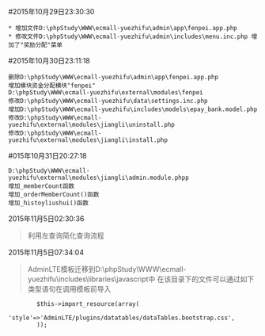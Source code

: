 #2015年10月29日23:30:30
```
* 增加文件D:\phpStudy\WWW\ecmall-yuezhifu\admin\app\fenpei.app.php
* 修改文件D:\phpStudy\WWW\ecmall-yuezhifu\admin\includes\menu.inc.php 增加了"奖励分配"菜单
```
#2015年10月30日23:11:18
```
删除D:\phpStudy\WWW\ecmall-yuezhifu\admin\app\fenpei.app.php
增加模块资金分配模块"fenpei"
D:\phpStudy\WWW\ecmall-yuezhifu\external\modules\fenpei
修改D:\phpStudy\WWW\ecmall-yuezhifu\data\settings.inc.php
增加D:\phpStudy\WWW\ecmall-yuezhifu\includes\models\epay_bank.model.php
修改D:\phpStudy\WWW\ecmall-yuezhifu\external\modules\jiangli\uninstall.php
修改D:\phpStudy\WWW\ecmall-yuezhifu\external\modules\jiangli\install.php
```
#015年10月31日20:27:18
```
D:\phpStudy\WWW\ecmall-yuezhifu\external\modules\jiangli\admin.module.phpp
增加_memberCount函数
增加_orderMemberCount()函数
增加_histoyliushui()函数
```
2015年11月5日02:30:36
>利用左查询简化查询流程

2015年11月5日07:34:04
> AdminLTE模板迁移到D:\phpStudy\WWW\ecmall-yuezhifu\includes\libraries\javascript中
> 在该目录下的文件可以通过如下类型语句在调用模板前导入
```
        $this->import_resource(array(
            'style'=>'AdminLTE/plugins/datatables/dataTables.bootstrap.css',
        ));
```
